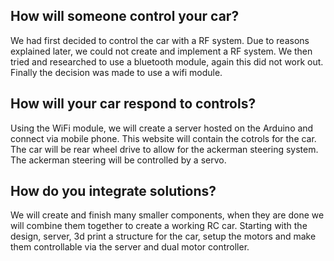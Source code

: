 ## How will someone control your car?
We had first decided to control the car with a RF system. Due to reasons explained later, we could not create and implement a RF system. We then tried and researched to use a bluetooth module, again this did not work out. Finally the decision was made to use a wifi module.
## How will your car respond to controls?
Using the WiFi module, we will create a server hosted on the Arduino and connect via mobile phone. This website will contain the cotrols for the car. The car will be rear wheel drive to allow for the ackerman steering system. The ackerman steering will be controlled by a servo.
## How do you integrate solutions?
We will create and finish many smaller components, when they are done we will combine them together to create a working RC car. Starting with the design, server, 3d print a structure for the car, setup the motors and make them controllable via the server and dual motor controller.
